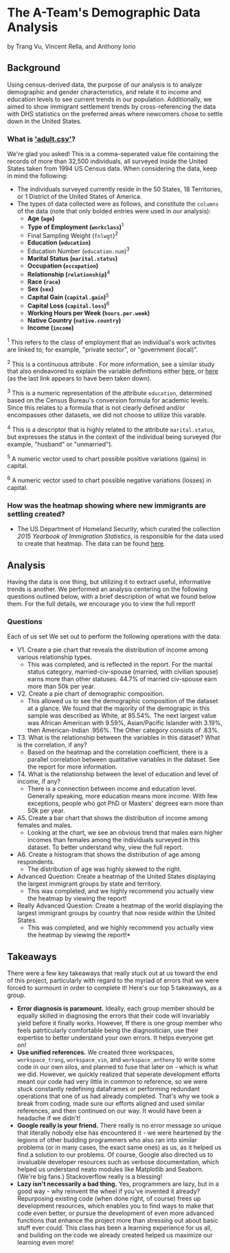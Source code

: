 # The A-Team's Demographic Data Analysis
by Trang Vu, Vincent Rella, and Anthony Iorio

## Background
Using census-derived data, the purpose of our analysis is to analyze demographic and gender characteristics, and relate it to income and education levels to see current trends in our population. Additionally, we aimed to show immigrant settlement trends by cross-referencing the data with DHS statistics on the preferred areas where newcomers chose to settle down in the United States.

### What is ['adult.csv'](https://www.kaggle.com/uciml/adult-census-income)?
We're glad you asked! This is a comma-seperated value file containing the records of more than 32,500 individuals, all surveyed inside the United States taken from 1994 US Census data. When considering the data, keep in mind the following:

* The individuals surveyed currently reside in the 50 States, 18 Territories, or 1 District of the United States of America.
* The types of data collected were as follows, and constitute the `columns` of the data (note that only bolded entries were used in our analysis):
  * **Age (`age`)**
  * **Type of Employment (`workclass`)**<sup>1</sup>
  * Final Sampling Weight (`fnlwgt`)<sup>2</sup>
  * **Education (`education`)**
  * Education Number (`education.num`)<sup>3</sup>
  * **Marital Status (`marital.status`)**
  * **Occupation (`occupation`)**
  * **Relationship (`relationship`)**<sup>4</sup>
  * **Race (`race`)**
  * **Sex (`sex`)**
  * **Capital Gain (`capital.gain`)**<sup>5</sup>
  * **Capital Loss (`capital.loss`)**<sup>6</sup>
  * **Working Hours per Week (`hours.per.week`)**
  * **Native Country (`native.country`)**
  * **Income (`income`)**
  

<sup>1</sup> This refers to the class of employment that an individual's work activites are linked to; for example, "private sector", or "government (local)".

<sup>2</sup> This is a continuous attribute . For more information, see a similar study that also endeavored to explain the variable definitions either [here](http://mhahsler.github.io/arules/reference/Adult.html), or [here](http://webcache.googleusercontent.com/search?q=cache:XDAnLT7ItZIJ:mhahsler.github.io/arules/reference/Adult.html+&cd=1&hl=en&ct=clnk&gl=us) (as the last link appears to have been taken down).

<sup>3</sup> This is a numeric representation of the attribute `education`, determined based on the Census Bureau's conversion formula for academic levels. Since this relates to a formula that is not clearly defined and/or encompasses other datasets, we did not choose to utilize this varable.

<sup>4</sup> This is a descriptor that is highly related to the attribute `marital.status`, but expresses the status in the context of the individual being surveyed (for example, "husband" or "unmarried").

<sup>5</sup> A numeric vector used to chart possible positive variations (gains) in capital.

<sup>6</sup> A numeric vector used to chart possible negative variations (losses) in capital.

### How was the heatmap showing where new immigrants are settling created?
* The US Department of Homeland Security, which curated the collection *2015 Yearbook of Immigration Statistics*, is responsible for the data used to create that heatmap. The data can be found [here](https://www.dhs.gov/immigration-statistics/yearbook/2015/table4).

## Analysis
Having the data is one thing, but utilizing it to extract useful, informative trends is another. We performed an analysis centering on the following questions outlined below, with a brief description of what we found below them. For the full details, we encourage you to view the full report!

### Questions
Each of us set We set out to perform the following operations with the data:
* V1. Create a pie chart that reveals the distribution of income among various relationship types.
  * This was completed, and is reflected in the report. For the marital status category, married-civ-spouse (married, with civilian spouse) earns more than other statuses. 44.7% of married civ-spouse earn more than 50k per year.
* V2. Create a pie chart of demographic composition.
  * This allowed us to see the demographic composition of the dataset at a glance. We found that the majority of the demograpic in this sample was described as White, at 85.54%. The next largest value was African American with 9.59%, Asian/Pacific Islander with 3.19%, then American-Indian .956%. The Other category consists of .83%.
* T3. What is the relationship between the variables in this dataset? What is the correlation, if any?
  * Based on the heatmap and the correlation coefficient, there is a parallel correlation between quatitative variables in the dataset. See the report for more information.
* T4. What is the relationship between the level of education and level of income, if any?
  * There is a connection between income and education level. Generally speaking, more education means more income. With few exceptions, people who got PhD or Masters' degrees earn more than 50k per year. 
* A5. Create a bar chart that shows the distribution of income among females and males.
  * Looking at the chart, we see an obvious trend that males earn higher incomes than females among the individuals surveyed in this dataset. To better understand why, view the full report.
* A6. Create a histogram that shows the distribution of age among respondents.
  * The distribution of age was highly skewed to the right.
* Advanced Question: Create a heatmap of the United States displaying the largest immigrant groups by state and territory.
  * This was completed, and we highly recommend you actually view the heatmap by viewing the report!
* Really Advanced Question: Create a heatmap of the world displaying the largest immigrant groups by country that now reside within the United States.
  * This was completed, and we highly recommend you actually view the heatmap by viewing the report!* 

## Takeaways
There were a few key takeaways that really stuck out at us toward the end of this project, particularly with regard to the myriad of errors that we were forced to surmount in order to complete it! Here's our top 5 takeaways, as a group.
* **Error diagnosis is paramount.** Ideally, each group member should be equally skilled in diagnosing the errors that their code will invariably yield before it finally works. However, ff there is one group member who feels patrticularly comfortable being the diagnostician, use their expertise to better understand your own errors. It helps everyone get on!
* **Use unified references.** We created three workspaces, `workspace_trang`, `workspace_vin`, and `workspace_anthony` to write some code in our own silos, and planned to fuse that later on - which is what we did. However, we quickly realized that seperate development efforts meant our code had very little in common to reference, so we were stuck constantly redefining dataframes or performing redundant operations that one of us had already completed. That's why we took a break from coding, made sure our efforts aligned and used similar references, and then continued on our way. It would have been a headache if we didn't!
* **Google really is your friend.** There really is no error message so unique that literally nobody else has encountered it - we were heartened by the legions of other budding programmers who also ran into similar problems (or in many cases, the exact same ones) as us, as it helped us find a solution to our problems. Of course, Google also directed us to invaluable developer resources such as verbose documentation, which helped us understand neato modules like Matplotlib and Seaborn. (We're big fans.) Stackoverflow really is a blessing!
* **Lazy isn't necessarily a bad thing.** Yes, programmers are lazy, but in a good way - why reinvent the wheel if you've invented it already? Repurposing existing code (when done right, of course) frees up development resources, which enables you to find ways to make that code even better, or pursue the development of even more advanced functions that enhance the project more than stressing out about basic stuff ever could. This class has been a learning experience for us all, and building on the code we already created helped us maximize our learning even more!
